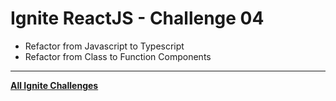 # Ignite ReactJS - Challenge 04
* Refactor from Javascript to Typescript
* Refactor from Class to Function Components

---

[**All Ignite Challenges**](https://github.com/luizwhite/ignite-reactjs-roadmap/tree/main/ignite-challenges)
